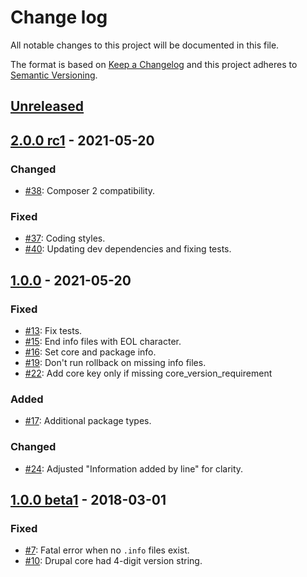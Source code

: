 # Change log

All notable changes to this project will be documented in this file.

The format is based on [Keep a Changelog](http://keepachangelog.com/)
and this project adheres to [Semantic Versioning](http://semver.org/).

## [Unreleased]

## [2.0.0 rc1] - 2021-05-20
### Changed
  * [#38](https://github.com/drupal-composer/info-rewrite/pull/38): Composer 2 compatibility.
### Fixed
  * [#37](https://github.com/drupal-composer/info-rewrite/pull/37): Coding styles.
  * [#40](https://github.com/drupal-composer/info-rewrite/pull/40): Updating dev dependencies and fixing tests.

## [1.0.0] - 2021-05-20
### Fixed
  * [#13](https://github.com/drupal-composer/info-rewrite/pull/13): Fix tests.
  * [#15](https://github.com/drupal-composer/info-rewrite/pull/15): End info files with EOL character.
  * [#16](https://github.com/drupal-composer/info-rewrite/pull/16): Set core and package info.
  * [#19](https://github.com/drupal-composer/info-rewrite/pull/19): Don't run rollback on missing info files.
  * [#22](https://github.com/drupal-composer/info-rewrite/pull/22): Add core key only if missing core_version_requirement

### Added
  * [#17](https://github.com/drupal-composer/info-rewrite/pull/17): Additional package types.

### Changed
  * [#24](https://github.com/drupal-composer/info-rewrite/pull/24): Adjusted "Information added by line" for clarity.

## [1.0.0 beta1] - 2018-03-01
### Fixed
  * [#7](https://github.com/drupal-composer/info-rewrite/pull/7): Fatal error when no `.info` files exist.
  * [#10](https://github.com/drupal-composer/info-rewrite/pull/10): Drupal core had 4-digit version string.

[Unreleased]: https://github.com/drupal-composer/info-rewrite/compare/2.0.0-rc1...HEAD
[2.0.0 rc1]: https://github.com/drupal-composer/info-rewrite/compare/1.0.0...2.0.0-rc1
[1.0.0]: https://github.com/drupal-composer/info-rewrite/compare/1.0.0-beta1...1.0.0
[1.0.0 beta1]: https://github.com/drupal-composer/info-rewrite/compare/1.0.0-alpha1...1.0.0-beta1
